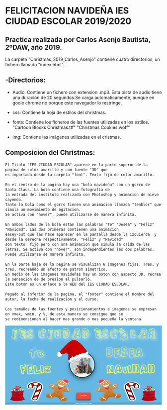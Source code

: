 # FELICITACION NAVIDEÑA IES CIUDAD ESCOLAR 2019/2020

## Practica realizada por Carlos Asenjo Bautista, 2ºDAW, año 2019.

La carpeta "Christmas_2019_Carlos_Asenjo" contiene cuatro directorios, un fichero llamado "index.html".

 ## -Directorios: 
* Audio: Contiene un fichero con extension .mp3. Esta pista de audio tiene una duración de 20 segundos.Se carga automaticamente, 
	aunque en goole chrome no porque este navegador lo restringe.
	
* css: Contiene la hoja de estilos del christmas.
		
* fonts: Contiene los ficheros de las fuentes utilizadas en los estilos.
	"Cartoon Blocks Christmas.ttf"
	"Christmas Cookies.woff"

* img: Contiene las imágenes utilizadas en el cristmas.

## Composicion del Christmas:

	El Titulo "IES CIUDAD ESCOLAR" aparece en la parte superor de la pagina de color amarillo y con fuente "3D" que
	es importada desde la carpeta "font". Texto fijo de color amarillo.

	En el centro de la pagina hay una "bola navideña" con un gorro de Santa Claus. La bola contiene una fotografía de
	la entrada del instituto realizada con Photoshop y animacion de nieve cayendo.
	Tanto la bola como el gorro tienen una animacion llamada "temblor" que simula un movimiento de agitacion.
	Se activa con "hover", puede utilizarse de manera infinita.

	En ambos lados de la bola estan las palabras "Te" "Desea" y "Feliz" "Navidad". Las dos primeras contienen una animacion
	easey-out que las hace aparecer en la pantalla desde la izquierda  y desde la derecha respectivamente. "Feliz" y "Navidad"
	son texto  fijo pero con una animacion que simula la caida de las letras. Se activa con "hover", son independientes las dos palabras.
	Puede utilizarse de manera infinita.

	En la parte baja de la pagina se visualizan 6 imagenes fijas. Tres, y tres, recreando un efecto de patron simetrico.
	En medio de las imagenes navideñas hay un boton con aspecto 3D, recrea la sensacion de de presion al pulsarlo.
	Este boton es un enlace a la WEB del IES CIUDAD ESCOLAR.

	Pegado al inferior de la pagina, el "footer" contiene el nombre del autor, la fecha de realizacion y el curso.

	Los tamaños de las fuentes y posicionamientos e imagenes se expresan en vmax, vmin, y %, de esta manera se consigue que se 
	se redimensionen al hacer mas grande o mas pequeña la ventana.
	
	
![img](https://github.com/CarlosAsenjo/Christmas/blob/master/img/CapturaChristmas.PNG?raw=true)
